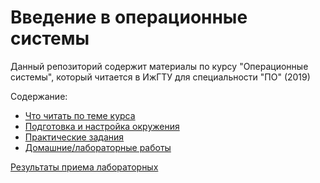 ﻿# Введение в операционные системы

Данный репозиторий содержит материалы по курсу "Операционные системы", который читается в ИжГТУ для специальности "ПО" (2019)

Содержание:
- [Что читать по теме курса](docs/instructions/what_read.md)
- [Подготовка и настройка окружения](docs/preparing/index.md)
- [Практические задания](docs/practice/index.md)
- [Домашние/лабораторные работы](docs/lab/index.md)


[Результаты приема лабораторных](./results.md)
